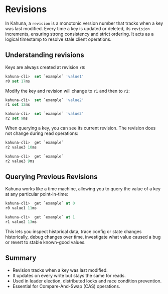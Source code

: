
# Revisions

In Kahuna, a `revision` is a monotonic version number that tracks when a key was last modified. Every time a key is updated or deleted, its `revision` increments, ensuring strong consistency and strict ordering. It acts as a logical timestamp to resolve stale client operations.

## Understanding revisions

Keys are always created at revision `r0`:

```sql
kahuna-cli>  set `example` 'value1'                
r0 set 17ms
```

Modify the key and revision will change to `r1` and then to `r2`:

```sql
kahuna-cli>  set `example` 'value2'     
r1 set 12ms

kahuna-cli>  set `example` 'value3'     
r2 set 9ms
```

When querying a key, you can see its current revision. The revision does not change during read operations:

```sql
kahuna-cli>  get `example`
r2 value3 10ms

kahuna-cli>  get `example`
r2 value3 9ms
```

## Querying Previous Revisions

Kahuna works like a time machine, allowing you to query the value of a key at any particular point-in-time:

```sql
kahuna-cli>  get `example` at 0
r0 value1 11ms

kahuna-cli>  get `example` at 1
r1 value2 13ms
```

This lets you inspect historical data, trace config or state changes historically, debug changes over time, investigate what value caused a bug or revert to stable known-good values.

## Summary

- Revision tracks when a key was last modified.
- It updates on every write but stays the same for reads.
- Used in leader election, distributed locks and race condition prevention.
- Essential for Compare-And-Swap (CAS) operations.
